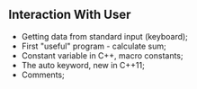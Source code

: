 ## Interaction With User

- Getting data from standard input (keyboard);
- First "useful" program - calculate sum;
- Constant variable in C++, macro constants;
- The auto keyword, new in C++11;
- Comments;
